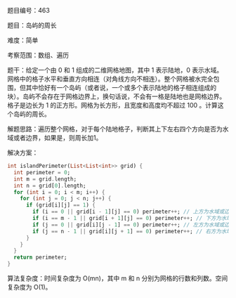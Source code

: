 题目编号：463

题目：岛屿的周长

难度：简单

考察范围：数组、遍历

题干：给定一个由 0 和 1 组成的二维网格地图，其中 1 表示陆地，0 表示水域。网格中的格子水平和垂直方向相连（对角线方向不相连）。整个网格被水完全包围，但其中恰好有一个岛屿（或者说，一个或多个表示陆地的格子相连组成的块）。岛屿不会存在于网格边界上，换句话说，不会有一格是陆地也是网格边界。格子是边长为 1 的正方形。网格为长方形，且宽度和高度均不超过 100 。计算这个岛屿的周长。

解题思路：遍历整个网格，对于每个陆地格子，判断其上下左右四个方向是否为水域或者边界，如果是，则周长加1。

解决方案：

```dart
int islandPerimeter(List<List<int>> grid) {
  int perimeter = 0;
  int m = grid.length;
  int n = grid[0].length;
  for (int i = 0; i < m; i++) {
    for (int j = 0; j < n; j++) {
      if (grid[i][j] == 1) {
        if (i == 0 || grid[i - 1][j] == 0) perimeter++; // 上方为水域或边界
        if (i == m - 1 || grid[i + 1][j] == 0) perimeter++; // 下方为水域或边界
        if (j == 0 || grid[i][j - 1] == 0) perimeter++; // 左方为水域或边界
        if (j == n - 1 || grid[i][j + 1] == 0) perimeter++; // 右方为水域或边界
      }
    }
  }
  return perimeter;
}
```

算法复杂度：时间复杂度为 O(mn)，其中 m 和 n 分别为网格的行数和列数。空间复杂度为 O(1)。